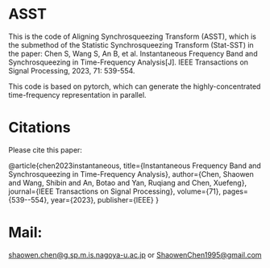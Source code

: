 # ASST

This is the code of Aligning Synchrosqueezing Transform (ASST), which is the submethod of the Statistic Synchrosqueezing Transform (Stat-SST) in the paper: Chen S, Wang S, An B, et al. Instantaneous Frequency Band and Synchrosqueezing in Time-Frequency Analysis[J]. IEEE Transactions on Signal Processing, 2023, 71: 539-554.

This code is based on pytorch, which can generate the highly-concentrated time-frequency representation in parallel.



# Citations 
Please cite this paper:

@article{chen2023instantaneous,
  title={Instantaneous Frequency Band and Synchrosqueezing in Time-Frequency Analysis},
  author={Chen, Shaowen and Wang, Shibin and An, Botao and Yan, Ruqiang and Chen, Xuefeng},
  journal={IEEE Transactions on Signal Processing},
  volume={71},
  pages={539--554},
  year={2023},
  publisher={IEEE}
}

# Mail:
shaowen.chen@g.sp.m.is.nagoya-u.ac.jp
or 
ShaowenChen1995@gmail.com
